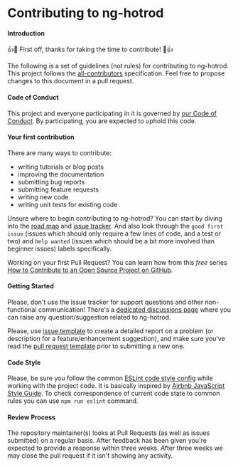 # Contributing to ng-hotrod

#### Introduction

:+1::tada: First off, thanks for taking the time to contribute! :tada::+1:

The following is a set of guidelines (not rules) for contributing to ng-hotrod. This project follows the [all-contributors](https://github.com/kentcdodds/all-contributors) specification. Feel free to propose changes to this document in a pull request.

#### Code of Conduct

This project and everyone participating in it is governed by [our Code of Conduct](https://github.com/loenko/ng-hotrod/blob/master/.github/CODE_OF_CONDUCT.md). By participating, you are expected to uphold this code.

#### Your first contribution

There are many ways to contribute:

- writing tutorials or blog posts
- improving the documentation
- submitting bug reports
- submitting feature requests
- writing new code
- writing unit tests for existing code

Unsure where to begin contributing to ng-hotrod? You can start by diving into the [road map](https://github.com/loenko/ng-hotrod/projects/1) and [issue tracker](https://github.com/loenko/ng-hotrod/issues). And also look through the `good first issue` (issues which should only require a few lines of code, and a test or two) and `help wanted` (issues which should be a bit more involved than beginner issues) labels specifically.

Working on your first Pull Request? You can learn how from this _free_ series [How to Contribute to an Open Source Project on GitHub](https://egghead.io/courses/how-to-contribute-to-an-open-source-project-on-github).

#### Getting Started

Please, don't use the issue tracker for support questions and other non-functional communication! There's a [dedicated discussions page](https://github.com/fyodorio/ng-hotrod/discussions) where you can raise any question/suggestion related to ng-hotrod.

Please, use [issue template](https://github.com/loenko/ng-hotrod/blob/master/.github/ISSUE_TEMPLATE.md) to create a detailed report on a problem (or description for a feature/enhancement suggestion), and make sure you've read the [pull request template](https://github.com/loenko/ng-hotrod/blob/master/.github/PULL_REQUEST_TEMPLATE.md) prior to submitting a new one.

#### Code Style

Please, be sure you follow the common [ESLint code style config](https://github.com/loenko/ng-hotrod/blob/master/.eslintrc) while working with the project code. It is basically inspired by [Airbnb JavaScript Style Guide](https://github.com/airbnb/javascript). To check correspondence of current code state to common rules you can use `npm run eslint` command.

#### Review Process

The repository maintainer(s) looks at Pull Requests (as well as issues submitted) on a regular basis. After feedback has been given you're expected to provide a response within three weeks. After three weeks we may close the pull request if it isn't showing any activity.
